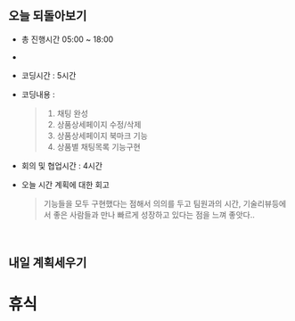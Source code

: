 ## 오늘 되돌아보기
- 총 진행시간 05:00 ~ 18:00
- 
- 코딩시간 : 5시간
- 코딩내용 : 
  > 1. 채팅 완성
  > 2. 상품상세페이지 수정/삭제
  > 3. 상품상세페이지 북마크 기능
  > 4. 상품별 채팅목록 기능구현

- 회의 및 협업시간 : 4시간
- 오늘 시간 계획에 대한 회고
  > 기능들을 모두 구현했다는 점해서 의의를 두고
  > 팀원과의 시간, 기술리뷰등에서 좋은 사람들과 만나 빠르게 성장하고 있다는 점을 느껴 좋앗다..

<br>

## 내일 계획세우기
  # 휴식